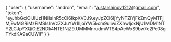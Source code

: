 {
    "user": {
        "username": "andron",
        "email": "a.starshinov1212@gmail.com",
        "token": "eyJhbGciOiJIUzI1NiIsInR5cCI6IkpXVCJ9.eyJpZCI6IjYyNTZiYjFkZmQyMTFjMjEwMGRiMzFiMSIsInVzZXJuYW1lIjoiYW5kcm9uIiwiZXhwIjoxNjU1MDM1NTY2LCJpYXQiOjE2NDk4NTE1NjZ9.UMMMnrudmWTS4pAeWxS9bw7e2Pe08gTYkdKA9aCUWlI"
    }
}
